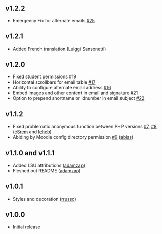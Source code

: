 ## v1.2.2

- Emergency Fix for alternate emails [#25][25]

[25]: https://github.com/lsuits/quickmail/issues/22

## v1.2.1

- Added French translation (Luiggi Sansonetti)

## v1.2.0

- Fixed student permissions [#19][19]
- Horizontal scrollbars for email table [#17][17]
- Ability to configure alternate email address [#16][16]
- Embed images and other content in email and signature [#21][21]
- Option to prepend shortname or idnumber in email subject [#22][22]

[22]: https://github.com/lsuits/quickmail/pull/22
[21]: https://github.com/lsuits/quickmail/pull/21
[16]: https://github.com/lsuits/quickmail/pull/16
[19]: https://github.com/lsuits/quickmail/pull/19
[17]: https://github.com/lsuits/quickmail/pull/17

## v1.1.2

- Fixed problematic anonymous function between PHP versions [#7][7], [#8][8] ([eSrem][eSrem] and [Icheb][Icheb])
- Abiding by Moodle config directory permission [#9][9] ([abias][abias])

[7]: https://github.com/lsuits/quickmail/issues/7
[8]: https://github.com/lsuits/quickmail/issues/8
[9]: https://github.com/lsuits/quickmail/issues/9

[eSrem]: https://github.com/eSrem
[Icheb]: https://github.com/Icheb
[abias]: https://github.com/abias

## v1.1.0 and v1.1.1

- Added LSU attributions ([adamzap][adamzap])
- Fleshed out README ([adamzap][adamzap])

[adamzap]: https://github.com/adamzap

## v1.0.1

- Styles and decoration ([rrusso][rrusso])

[rrusso]: https://github.com/rrusso

## v1.0.0

- Initial release
